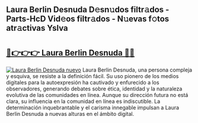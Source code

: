 ## Laura Berlin Desnuda D𝚎sn𝚞dos filtr𝚊dos - Parts-HcD Vid𝚎os filtr𝚊dos - N𝚞evas f𝚘tos atr𝚊ctivas Yslva

# <h2><a href="http://mbctzq0.tromn.icu/?c=Laura+Berlin+Desnuda">🔗👉👉👉 Laura Berlin Desnuda 🔗🔗</a></h2>

[![Laura Berlin Desnuda nuevo](https://i.imgur.com/pEAQMta.gif)](http://mbctzq0.tromn.icu/?c=Laura+Berlin+Desnuda)
Laura Berlin Desnuda, una persona compleja y esquiva, se resiste a la definición fácil. Su uso pionero de los medios digitales para la autoexpresión ha cautivado y enfurecido a los observadores, generando debates sobre ética, identidad y la naturaleza evolutiva de las comunidades en línea. Aunque su dirección futura no está clara, su influencia en la comunidad en línea es indiscutible. La determinación inquebrantable y el carisma innegable impulsan a Laura Berlin Desnuda a nuevas alturas en el ámbito digital.
